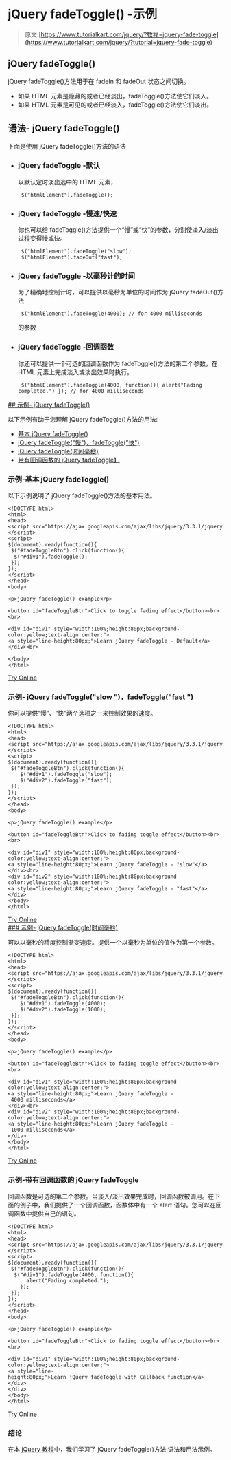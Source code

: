 # jQuery fadeToggle() -示例

> 原文:[https://www.tutorialkart.com/jquery/?教程=jquery-fade-toggle](https://www.tutorialkart.com/jquery/?tutorial=jquery-fade-toggle)

## jQuery fadeToggle()

jQuery fadeToggle()方法用于在 fadeIn 和 fadeOut 状态之间切换。

*   如果 HTML 元素是隐藏的或者已经淡出，fadeToggle()方法使它们淡入。
*   如果 HTML 元素是可见的或者已经淡入，fadeToggle()方法使它们淡出。

## 语法- jQuery fadeToggle()

下面是使用 jQuery fadeToggle()方法的语法

*   ### jQuery fadeToggle -默认

    以默认定时淡出选中的 HTML 元素，

    ```
     $("htmlElement").fadeToggle();
    ```

*   ### jQuery fadeToggle -慢速/快速

    你也可以给 fadeToggle()方法提供一个“慢”或“快”的参数，分别使淡入/淡出过程变得慢或快。

    ```
     $("htmlElement").fadeToggle("slow");
     $("htmlElement").fadeOut("fast");
    ```

*   ### jQuery fadeToggle -以毫秒计的时间

    为了精确地控制计时，可以提供以毫秒为单位的时间作为 jQuery fadeOut()方法

    ```
     $("htmlElement").fadeToggle(4000); // for 4000 milliseconds
    ```

    的参数
*   ### jQuery fadeToggle -回调函数

    你还可以提供一个可选的回调函数作为 fadeToggle()方法的第二个参数，在 HTML 元素上完成淡入或淡出效果时执行。

    ```
     $("htmlElement").fadeToggle(4000, function(){ alert("Fading completed.") }); // for 4000 milliseconds
    ```

 <ins class="adsbygoogle" style="display:block" data-ad-client="ca-pub-8595878917823362" data-ad-slot="4118588382" data-ad-format="auto" data-full-width-responsive="true">## 示例- jQuery fadeToggle()

以下示例有助于您理解 jQuery fadeToggle()方法的用法:

*   [基本 jQuery fadeToggle()](#example_1)
*   [jQuery fadeToggle("慢")、fadeToggle("快")](#example_2)
*   [jQuery fadeToggle(时间毫秒)](#example_3)
*   [带有回调函数的 jQuery fadeToggle】](#example_4)

### 示例-基本 jQuery fadeToggle()

以下示例说明了 jQuery fadeToggle()方法的基本用法。

```
<!DOCTYPE html>
<html>
<head>
<script src="https://ajax.googleapis.com/ajax/libs/jquery/3.3.1/jquery.min.js"></script>
<script>
$(document).ready(function(){
 $("#fadeToggleBtn").click(function(){
  $("#div1").fadeToggle();
 });
});
</script>
</head>
<body>

<p>jQuery fadeToggle() example</p>

<button id="fadeToggleBtn">Click to toggle fading effect</button><br><br>

<div id="div1" style="width:100%;height:80px;background-color:yellow;text-align:center;">
<a style="line-height:80px;">Learn jQuery fadeToggle - Default</a>
</div><br>

</body>
</html>
```

[Try Online](https://www.tutorialkart.com/try-jquery-online.php/?example=jquery-fade-toggle-1)

### 示例- jQuery fadeToggle("slow ")，fadeToggle("fast ")

你可以提供“慢”、“快”两个选项之一来控制效果的速度。

```
<!DOCTYPE html>
<html>
<head>
<script src="https://ajax.googleapis.com/ajax/libs/jquery/3.3.1/jquery.min.js"></script>
<script>
$(document).ready(function(){
 $("#fadeToggleBtn").click(function(){
    $("#div1").fadeToggle("slow");
    $("#div2").fadeToggle("fast");
 });
});
</script>
</head>
<body>

<p>jQuery fadeToggle() example</p>

<button id="fadeToggleBtn">Click to fading toggle effect</button><br><br>

<div id="div1" style="width:100%;height:80px;background-color:yellow;text-align:center;">
<a style="line-height:80px;">Learn jQuery fadeToggle - "slow"</a>
</div><br>
<div id="div2" style="width:100%;height:80px;background-color:yellow;text-align:center;">
<a style="line-height:80px;">Learn jQuery fadeToggle - "fast"</a>
</div>
</body>
</html>

```

[Try Online](https://www.tutorialkart.com/try-jquery-online.php/?example=jquery-fade-toggle-2) <ins class="adsbygoogle" style="display:block" data-ad-client="ca-pub-8595878917823362" data-ad-slot="4118588382" data-ad-format="auto" data-full-width-responsive="true">### 示例- jQuery fadeToggle(时间毫秒)

可以以毫秒的精度控制渐变速度。提供一个以毫秒为单位的值作为第一个参数。

```
<!DOCTYPE html>
<html>
<head>
<script src="https://ajax.googleapis.com/ajax/libs/jquery/3.3.1/jquery.min.js"></script>
<script>
$(document).ready(function(){
 $("#fadeToggleBtn").click(function(){
    $("#div1").fadeToggle(4000);
    $("#div2").fadeToggle(1000);
 });
});
</script>
</head>
<body>

<p>jQuery fadeToggle() example</p>

<button id="fadeToggleBtn">Click to fading toggle effect</button><br><br>

<div id="div1" style="width:100%;height:80px;background-color:yellow;text-align:center;">
<a style="line-height:80px;">Learn jQuery fadeToggle - 4000 milliseconds</a>
</div><br>
<div id="div2" style="width:100%;height:80px;background-color:yellow;text-align:center;">
<a style="line-height:80px;">Learn jQuery fadeToggle - 1000 milliseconds</a>
</div>
</body>
</html>

```

[Try Online](https://www.tutorialkart.com/try-jquery-online.php/?example=jquery-fade-toggle-3)

### 示例-带有回调函数的 jQuery fadeToggle

回调函数是可选的第二个参数。当淡入/淡出效果完成时，回调函数被调用。在下面的例子中，我们提供了一个回调函数，函数体中有一个 alert 语句。您可以在回调函数中提供自己的语句。

```
<!DOCTYPE html>
<html>
<head>
<script src="https://ajax.googleapis.com/ajax/libs/jquery/3.3.1/jquery.min.js"></script>
<script>
$(document).ready(function(){
 $("#fadeToggleBtn").click(function(){
  $("#div1").fadeToggle(4000, function(){
      alert("Fading completed.");
    });
 });
});
</script>
</head>
<body>

<p>jQuery fadeToggle() example</p>

<button id="fadeToggleBtn">Click to fading toggle effect</button><br><br>

<div id="div1" style="width:100%;height:80px;background-color:yellow;text-align:center;">
<a style="line-height:80px;">Learn jQuery fadeToggle with Callback function</a>
</div>
</div>
</body>
</html>
```

[Try Online](https://www.tutorialkart.com/try-jquery-online.php/?example=jquery-fade-toggle-4)</ins>

### 结论

在本 [jQuery 教程](https://www.tutorialkart.com/jquery/)中，我们学习了 jQuery fadeToggle()方法:语法和用法示例。</ins>